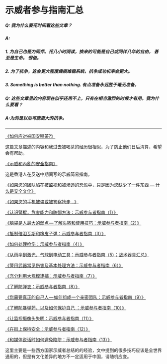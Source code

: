 # 示威者参与指南汇总
##### Q: 我为什么要花时间看这些文章？

##### A:

##### 1. 为自己也是为同伴。花几小时阅读，换来的可能是自己或同伴几年的自由， 甚至是生命。 很值。
##### 2. 为了抗争，这会更大程度瘫痪维稳系统，抗争成功机率会更大。
##### 3. Something is better than nothing. 有点准备永远胜于毫无准备。


##### Q: 这些文章里的内容现在似乎还用不上，只有在相当激烈的时候才有用。我为什么要看？

##### A:为的是以后可能更大的抗争。

***

[《如何应对被国安喝茶?》](https://project-gutenberg.github.io/Pincong/post/7e7abfba464bd251d28ae31cee522771/)

这篇文章描述的内容和我过去被喝茶的经历很相似，为了防止他们日后清算，希望会有帮助。


[《示威和內亂的安全指南》](https://www.advantageengagement.com/content_detail.php?id_cr=1119382)

这是香港人在反送中期间写的示威简易指南。


[《如果您的团队陷在被监视和被渗透的恐慌中，只是因为您缺少了一件东西 — 什么是安全文化》](https://iyouport.substack.com/p/as60-)

[《如果您的手机被盗或被警察抢走…》](https://iyouport.substack.com/p/a5e)

[《认识警棍，危害能力和防御方法：示威参与者指南（1）》](https://iyouport.substack.com/p/1-a8b)

[《脑袋是人最大的弱点 — 了解头盔和使用技巧：示威参与者指南（2）》](https://iyouport.substack.com/p/-2-553)

[《抵制催泪瓦斯和橡皮子弹：示威参与者指南（3）》](https://iyouport.substack.com/p/3-b5e)

[《如何处理枪伤：示威参与者指南（4）》](https://iyouport.substack.com/p/4-785)

[《从雨伞到激光、气球到电动工具：示威参与者指南（5）；战术器具汇总》](https://iyouport.substack.com/p/5-12b)

[《警用武器常见伤害及基本处理方法：示威参与者指南（6）》](https://iyouport.substack.com/p/6-6c2)

[《充分利用大规模逮捕：示威参与者指南（7）》](https://iyouport.substack.com/p/7-579)

[《了解防弹衣：示威参与者指南（8）》](https://iyouport.substack.com/p/8-360)

[《您需要真正的自己人 — 如何组成一个亲密团队：示威参与者指南（9）》](https://iyouport.substack.com/p/-9)

[《了解防暴弹药，以及如何保护自己 ：示威参与者指南（10）》](https://iyouport.substack.com/p/-10)

[《让监视摄像头失明：示威参与者指南（11）》](https://iyouport.substack.com/p/11)

[《在街上保持安全：示威参与者指南（12）》](https://iyouport.substack.com/p/12-240)

[《和媒体说话时如何避免陷阱：示威参与者指南（13）》](https://iyouport.substack.com/p/13-e19)

这里主要是一些西方国家示威者总结的的经验，文中提到的很多技巧应该是全世界通用的，但是有文化差异的地方不一定适用于中国，请随机应变。

